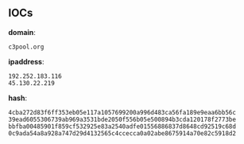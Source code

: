 
## IOCs

__domain__:

```text
c3pool.org
```
__ipaddress__:

```text
192.252.183.116
45.130.22.219
```
__hash__:

```text
4cba272d83f6ff353eb05e117a1057699200a996d483ca56fa189e9eaa6bb56c
39ead6055306739ab969a3531bde2050f556b05e500894b3cda120178f2773be
bbfba00485901f859cf532925e83a2540adfe01556886837d8648cd92519c68d
0c9ada54a8a928a747d29d4132565c4ccecca0a02abe8675914a70e82c5918d2
```